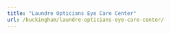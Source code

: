 ```yaml
---
title: "Laundre Opticians Eye Care Center"
url: /buckingham/laundre-opticians-eye-care-center/
---
```

